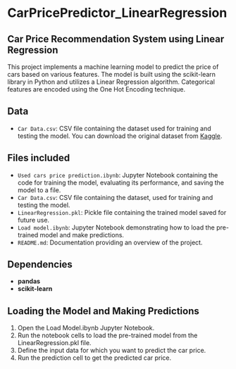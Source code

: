 # CarPricePredictor_LinearRegression

## Car Price Recommendation System using Linear Regression
This project implements a machine learning model to predict the price of cars based on various features. The model is built using the scikit-learn library in Python and utilizes a Linear Regression algorithm. Categorical features are encoded using the One Hot Encoding technique.

## Data
- `Car Data.csv`: CSV file containing the dataset used for training and testing the model. You can download the original dataset from [Kaggle](https://www.kaggle.com/datasets/mustafaimam/used-car-prices-in-pakistan-2021).

## Files included
- `Used cars price prediction.ibynb`: Jupyter Notebook containing the code for training the model, evaluating its performance, and saving the model to a file.
- `Car Data.csv`: CSV file containing the dataset, used for training and testing the model.
- `LinearRegression.pkl`: Pickle file containing the trained model saved for future use.
- `Load model.ibynb`:  Jupyter Notebook demonstrating how to load the pre-trained model and make predictions.
- `README.md`: Documentation providing an overview of the project.

## Dependencies
- **pandas**
- **scikit-learn**

## Loading the Model and Making Predictions
1. Open the Load Model.ibynb Jupyter Notebook.
2. Run the notebook cells to load the pre-trained model from the LinearRegression.pkl file.
3. Define the input data for which you want to predict the car price.
4. Run the prediction cell to get the predicted car price.



